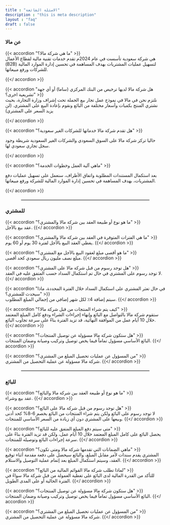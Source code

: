 ```yaml
---
title : "الاسئلة الشائعة"
description : "this is meta description"
layout : "faq"
draft : false
---
```



### عن مالا

{{< accordion "ما هي شركة مالا؟" >}}
<br>
هي شركة سعودية تأسست في عام 2024م تقدم خدمات تقنية مالية لقطاع الأعمال (B2B) لتسهيل عمليات المشتريات بهدف المساهمة في تحسين إدارة الموارد المالية للشركات ورفع مبيعاتها.

{{</ accordion >}}

{{< accordion "هل شركة مالا لديها ترخيص من البنك المركزي (ساما) أو أي جهة تشريعية اخرى؟" >}}
<br>
نلتزم نحن في مالا في نموذج عمل تجار بيع الجملة تحت إشراف وزارة التجارة، بحيث نشتري المنتج بكميات وأسعار مختلفة من البائع ونقوم بإعادة البيع على المشتري. (لن يزيد السعر على المشتري)

{{</ accordion >}}

{{< accordion "هل تقدم شركة مالا خدماتها للشركات الغير سعودية؟" >}}
<br>

حاليا تركز شركة مالا على السوق السعودي والشركات الغير السعودية شريطة وجود سجل تجاري سعودي لها.


{{</ accordion >}}

{{< accordion "ماهي آلية العمل وخطوات الخدمة؟" >}}
<br>

بعد استكمال المستندات المطلوبة واتفاق الأطراف، سنعمل على تسهيل عمليات دفع المشتريات، بهدف المساهمة في تحسين إدارة الموارد المالية للشركة ورفع مبيعاتها.

{{</ accordion >}}

<hr style="border: 1px solid #ccc; width: 80%; margin: 20px auto;">

### للمشتري

{{< accordion "ما هو نوع أو طبيعة العقد بين شركة مالا والمشتري؟" >}}
<br>
عقد بيع بالآجل.
{{</ accordion >}}

{{< accordion "ما هي الفترات المتوفرة في العقد بين شركة مالا والمشتري؟" >}}
<br>
يغطي العقد البيع بالآجل لفترة 30 يوم أو 60 يوم.
{{</ accordion >}}

{{< accordion "ما هو أقصى مبلغ لعقود البيع بالآجل مع المشتري؟" >}}
<br>
مبلغ نصف مليون ريال سعودي كحد أقصى.
{{</ accordion >}}

{{< accordion "هل توجد رسوم من قبل شركة مالا على المشتري؟" >}}
<br>
لا توجد رسوم على المشتري في حال تم استكمال السداد حسب المتفق عليه في العقد.
{{</ accordion >}}

{{< accordion "في حال تعثر المشتري على استكمال السداد خلال الفترة المحددة، ماذا سيحدث للمشتري؟" >}}
<br>
سيتم إضافة 4٪؜ لكل شهر إضافي من إجمالي المبلغ المطلوب.
{{</ accordion >}}

{{< accordion "كيف يتم شراء المنتجات من قبل شركة مالا؟" >}}
<br>
ستقوم شركة مالا بالتواصل مع البائع وإنهاء إجراءات الشراء ودفع كامل المبلغ المعتمد خلال 10 أيام عمل من الموافقة النهائية، قد تزيد الفترة بناءً على سرعة تجاوب البائع.
{{</ accordion >}}

{{< accordion "هل ستكون شركة مالا مسؤولة عن توصيل المنتجات؟" >}}
<br>
البائع الأساسي مسؤول تماماً فيما يخص توصيل وتركيب وصيانة وضمان المنتجات.
{{</ accordion >}}

{{< accordion "من المسؤول عن عمليات تحصيل المبلغ من المشتري؟" >}}
<br>
شركة مالا مسؤولة عن عملية التحصيل من المشتري.
{{</ accordion >}}

<hr style="border: 1px solid #ccc; width: 80%; margin: 20px auto;">

### للبائع 
{{< accordion "ما هو نوع أو طبيعة العقد بين شركة مالا والبائع؟" >}}
<br>
عقد بيع وشراء.
{{</ accordion >}}

{{< accordion "هل توجد رسوم من قبل شركة مالا على البائع؟" >}}
<br>
لا توجد رسوم على البائع ولكن يتم شراء المنتجات من البائع بخصم 6-8% كحد أدنى وبيعها على المشتري دون أي زيادة من السعر الأساسي للمنتجات.
{{</ accordion >}}

{{< accordion "متى سيتم دفع المبلغ المتفق عليه للبائع؟" >}}
<br>
يحصل البائع على كامل المبلغ المعتمد خلال 10 أيام عمل، ولكن قد تزيد الفترة بناءً على سرعة إجراءات البائع وتوصيله للمنتجات.
{{</ accordion >}}

{{< accordion "ماهي الضمانات التي تقدمها شركة مالا ومتى تكون؟" >}}
<br>
المشتري يقدم سندات لأمر مقابل المبلغ، والبائع سيحصل على دفعة مقدمة أثناء توقيع العقد، وسيتم استكمال المبلغ بعد إتمام عملية التوصيل والاستلام.
{{</ accordion >}}

{{< accordion "لماذا تطلب شركة مالا القوائم المالية من البائع؟" >}}
<br>
للتأكد من القدرة المالية لدى البائع على تغطية العمولة من قبل شركة مالا سواءً في الفترة الحالية أو على المدى الطويل.
{{</ accordion >}}

{{< accordion "هل ستكون شركة مالا مسؤولة عن توصيل المنتجات؟" >}}
<br>
البائع الأساسي مسؤول تماماً فيما يخص توصيل وتركيب وصيانة وضمان المنتجات.
{{</ accordion >}}

{{< accordion "من المسؤول عن عمليات تحصيل المبلغ من المشتري؟" >}}
<br>
شركة مالا مسؤولة عن عملية التحصيل من المشتري.
{{</ accordion >}}



